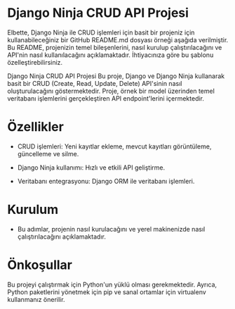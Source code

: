 
# Django Ninja CRUD API Projesi


Elbette, Django Ninja ile CRUD işlemleri için basit bir projeniz için kullanabileceğiniz bir GitHub README.md dosyası örneği aşağıda verilmiştir. Bu README, projenizin temel bileşenlerini, nasıl kurulup çalıştırılacağını ve API'nin nasıl kullanılacağını açıklamaktadır. İhtiyacınıza göre bu şablonu özelleştirebilirsiniz.

Django Ninja CRUD API Projesi
Bu proje, Django ve Django Ninja kullanarak basit bir CRUD (Create, Read, Update, Delete) API'sinin nasıl oluşturulacağını göstermektedir. Proje, örnek bir model üzerinden temel veritabanı işlemlerini gerçekleştiren API endpoint'lerini içermektedir.
# Özellikler

- CRUD işlemleri: Yeni kayıtlar ekleme, mevcut kayıtları görüntüleme, güncelleme ve silme.

- Django Ninja kullanımı: Hızlı ve etkili API geliştirme.
- Veritabanı entegrasyonu: Django ORM ile veritabanı işlemleri.

# Kurulum 
 - Bu adımlar, projenin nasıl kurulacağını ve yerel makinenizde nasıl çalıştırılacağını açıklamaktadır.

# Önkoşullar

Bu projeyi çalıştırmak için Python'un yüklü olması gerekmektedir. Ayrıca, Python paketlerini yönetmek için pip ve sanal ortamlar için virtualenv kullanmanız önerilir.


